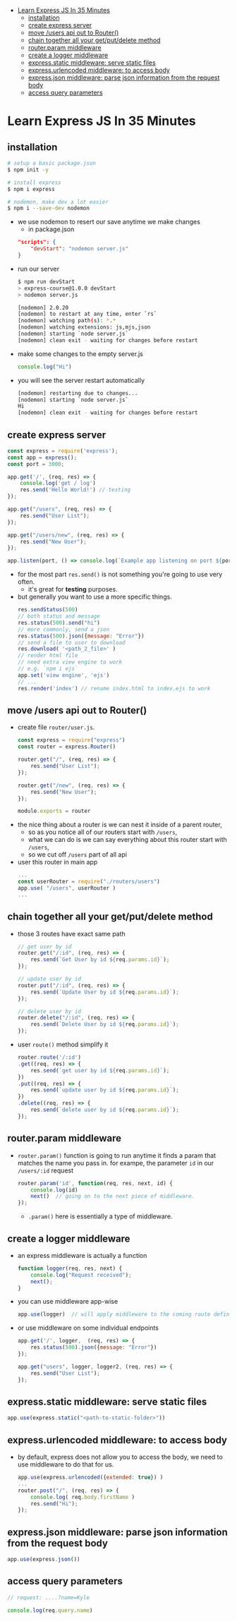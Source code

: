 [](...menustart)

- [Learn Express JS In 35 Minutes](#66edaff1c4d64b9c1bd9c6db27a727b0)
    - [installation](#ea09bb364ef1bffd889e76b7a59035fc)
    - [create express server](#9c40d51d0caaee9c636e5a23a45331db)
    - [move /users api out to Router()](#9889de33d792bd92985ff758c62e37d1)
    - [chain together all your get/put/delete method](#364a41face552328b06992d586829a79)
    - [router.param middleware](#2c3fe51424f850c35416ffc0ad829fea)
    - [create a logger middleware](#d063bf534ee04536889fabc8c3465b66)
    - [express.static middleware: serve static files](#eca3132a4df4c85906ea19421af33e3d)
    - [express.urlencoded middleware: to access body](#78dd1f00f2dcaad73644eb3fca95a0a5)
    - [express.json middleware: parse json information from the request body](#3539379b974a36391a77a9d714ed5ea9)
    - [access query parameters](#8d8c39de174e2f1a5bff0348d2fd3cd9)

[](...menuend)


<h2 id="66edaff1c4d64b9c1bd9c6db27a727b0"></h2>

# Learn Express JS In 35 Minutes

<h2 id="ea09bb364ef1bffd889e76b7a59035fc"></h2>

## installation

```bash
# setup a basic package.json
$ npm init -y

# install express
$ npm i express

# nodemon, make dev a lot easier
$ npm i --save-dev nodemon
```


- we use nodemon to resert our save anytime we make changes
    - in package.json
    ```json
    "scripts": {
        "devStart": "nodemon server.js"
    }
    ```
- run our server
    ```bash
    $ npm run devStart
    > express-course@1.0.0 devStart
    > nodemon server.js

    [nodemon] 2.0.20
    [nodemon] to restart at any time, enter `rs`
    [nodemon] watching path(s): *.*
    [nodemon] watching extensions: js,mjs,json
    [nodemon] starting `node server.js`
    [nodemon] clean exit - waiting for changes before restart
    ```
- make some changes to the empty server.js
    ```javascript
    console.log("Hi")
    ```
- you will see the server restart automatically
    ```bash
    [nodemon] restarting due to changes...
    [nodemon] starting `node server.js`
    Hi
    [nodemon] clean exit - waiting for changes before restart
    ```


<h2 id="9c40d51d0caaee9c636e5a23a45331db"></h2>

## create express server

```javascript
const express = require('express');
const app = express();
const port = 3000;

app.get('/', (req, res) => { 
    console.log('get / log')
    res.send('Hello World!') // testing 
});

app.get("/users", (req, res) => {
    res.send("User List");
});

app.get("/users/new", (req, res) => {
    res.send("New User");
});

app.listen(port, () => console.log(`Example app listening on port ${port}!`));
```


- for the most part `res.send()` is  not something you're going to use very often.
    - it's great for **testing** purposes.
- but generally you want to use a more specific things.
    ```javascript
    res.sendStatus(500)
    // both status and message
    res.status(500).send("hi")  
    // more commonly, send a json
    res.status(500).json({message: "Error"})  
    // send a file to user to download
    res.download( '<path_2_file>' )
    // render html file
    // need extra view engine to work 
    // e.g. `npm i ejs`
    app.set('view engine', 'ejs')
    // ...
    res.render('index') // rename index.html to index.ejs to work
    ```

<h2 id="9889de33d792bd92985ff758c62e37d1"></h2>

## move /users api out to Router()


- create file `router/user.js`.
    ```javascript
    const express = require("express")
    const router = express.Router()

    router.get("/", (req, res) => {
        res.send("User List");
    });

    router.get("/new", (req, res) => {
        res.send("New User");
    });

    module.exports = router
    ```
- the nice thing about a router is we can nest it inside of a parent router, 
    - so as you notice all of our routers start with `/users`,
    - what we can do is we can say everything about this router start with `/users`,
    - so we cut off `/users` part of all api
- user this router in main app
    ```javascript
    ...
    const userRouter = require("./routers/users")
    app.use( "/users", userRouter )
    ...
    ```


<h2 id="364a41face552328b06992d586829a79"></h2>

## chain together all your get/put/delete method

- those 3 routes have exact same path
    ```javascript
    // get user by id
    router.get("/:id", (req, res) => {
        res.send(`Get User by id ${req.params.id}`);
    });

    // update user by id
    router.put("/:id", (req, res) => {
        res.send(`Update User by id ${req.params.id}`);
    });

    // delete user by id
    router.delete("/:id", (req, res) => {
        res.send(`Delete User by id ${req.params.id}`);
    });
    ```
- user `route()` method simplify it
    ```javascript
    router.route('/:id')
    .get((req, res) => {
        res.send(`get user by id ${req.params.id}`);
    })
    .put((req, res) => {
        res.send(`update user by id ${req.params.id}`);
    })
    .delete((req, res) => {
        res.send(`delete user by id ${req.params.id}`);
    });
    ```

<h2 id="2c3fe51424f850c35416ffc0ad829fea"></h2>

## router.param middleware

- `router.param()` function is going to run anytime it finds a param that matches the name you pass in.  for exampe, the parameter `id`  in our `/users/:id` request
    ```javascript
    router.param('id', function(req, res, next, id) {
        console.log(id)
        next()  // going on to the next piece of middleware.
    });
    ```
    - `.param()` here is essentially a type of middleware. 


<h2 id="d063bf534ee04536889fabc8c3465b66"></h2>

## create a logger middleware

- an express middleware is actually a function
    ```javascript
    function logger(req, res, next) {
        console.log("Request received");
        next();
    }
    ```
- you can use middleware app-wise 
    ```javascript
    app.use(logger)  // will apply middleware to the coming route definitions
    ```
- or use middleware on some individual endpoints
    ```javascript
    app.get('/', logger,  (req, res) => { 
        res.status(500).json({message: "Error"})
    });

    app.get("users", logger, logger2, (req, res) => {
        res.send("User List");
    });
    ```

<h2 id="eca3132a4df4c85906ea19421af33e3d"></h2>

## express.static middleware: serve static files

```javascript
app.use(express.static("<path-to-static-folder>"))
```

<h2 id="78dd1f00f2dcaad73644eb3fca95a0a5"></h2>

## express.urlencoded middleware: to access body

- by default, express does not allow you to access the body, we need to use middleware to do that for us.
    ```javascript
    app.use(express.urlencoded({extended: true}) )
    ...
    router.post("/", (req, res) => {
        console.log( req.body.firstName )
        res.send("Hi");
    });
    ```

<h2 id="3539379b974a36391a77a9d714ed5ea9"></h2>

## express.json middleware: parse json information from the request body

```javascript
app.use(express.json())
```

<h2 id="8d8c39de174e2f1a5bff0348d2fd3cd9"></h2>

## access query parameters

```javascript
// request: ....?name=Kyle

console.log(req.query.name)
```



